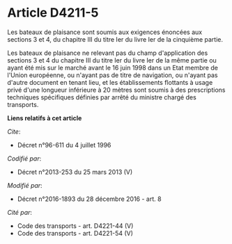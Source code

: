 # Article D4211-5

Les bateaux de plaisance sont soumis aux exigences énoncées aux sections 3 et 4, du chapitre III du titre Ier du livre Ier de
la cinquième partie.

Les bateaux de plaisance ne relevant pas du champ d'application des sections 3 et 4 du chapitre III du titre Ier du livre Ier
de la même partie ou ayant été mis sur le marché avant le 16 juin 1998 dans un Etat membre de l'Union européenne, ou n'ayant
pas de titre de navigation, ou n'ayant pas d'autre document en tenant lieu, et les établissements flottants à usage privé
d'une longueur inférieure à 20 mètres sont soumis à des prescriptions techniques spécifiques définies par arrêté du ministre
chargé des transports.

**Liens relatifs à cet article**

_Cite_:

  - Décret n°96-611 du 4 juillet 1996

_Codifié par_:

  - Décret n°2013-253 du 25 mars 2013 (V)

_Modifié par_:

  - Décret n°2016-1893 du 28 décembre 2016 - art. 8

_Cité par_:

  - Code des transports - art. D4221-44 (V)
  - Code des transports - art. D4221-54 (V)
